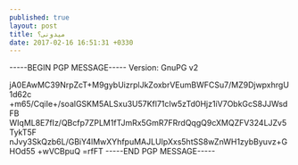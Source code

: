 ```yaml
---
published: true
layout: post
title: میدونی؟
date: 2017-02-16 16:51:31 +0330
---
```


-----BEGIN PGP MESSAGE-----
Version: GnuPG v2

jA0EAwMC39NrpZcT+M9gybUizrplJkZoxbrVEumBWFCSu7/MZ9DjwpxhrgU1d62c
+m65/CqiIe+/soalGSKM5ALSxu3U57Kfl71cIw5zTd0Hjz1iV7ObkGcS8JJWsdFB
WIqML8E7fIz/QBcfp7ZPLM1fTJmRx5GmR7FRrdQqgQ9cXMQZFV324LJZv5TykT5F
nJvy3SkQzb6L/GBiY4lMwXYhfpuMAJLUIpXxs5htSS8wZnWH1zybByuvz+GHOd55
+wVCBpuQ
=rfFT
-----END PGP MESSAGE-----
